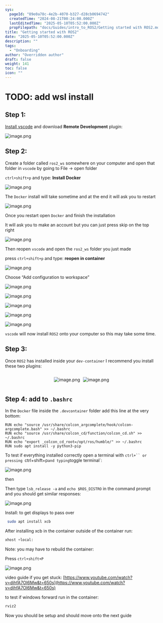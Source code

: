 ```yaml
---
sys:
  pageId: "89e0a78c-4e2b-4070-b327-d28cb0694742"
  createdTime: "2024-08-21T00:24:00.000Z"
  lastEditedTime: "2025-05-10T05:52:00.000Z"
  propFilepath: "docs/Guides/intro_to_ROS2/Getting started with ROS2.md"
title: "Getting started with ROS2"
date: "2025-05-10T05:52:00.000Z"
description: ""
tags:
  - "Onboarding"
author: "Overridden author"
draft: false
weight: 141
toc: false
icon: ""
---
```


# TODO: add wsl install

## Step 1:

[Install vscode](https://code.visualstudio.com/download) and download **Remote Development** plugin:

![image.png](https://prod-files-secure.s3.us-west-2.amazonaws.com/d518164a-d88e-44d1-a4ee-3adb3bd8bce0/efb52993-1881-4a40-b95e-6f020334f022/image.png?X-Amz-Algorithm=AWS4-HMAC-SHA256&X-Amz-Content-Sha256=UNSIGNED-PAYLOAD&X-Amz-Credential=ASIAZI2LB466QA7ZYAO5%2F20250601%2Fus-west-2%2Fs3%2Faws4_request&X-Amz-Date=20250601T160908Z&X-Amz-Expires=3600&X-Amz-Security-Token=IQoJb3JpZ2luX2VjEAsaCXVzLXdlc3QtMiJHMEUCID2sI1GaLQrghya0WsOiLTQBjE%2BFL7qvKEp5RPNfdmppAiEAs79q0fAPauLolHdS9V9ZxuhEavM4ichPZCM24tgrxsYqiAQI1P%2F%2F%2F%2F%2F%2F%2F%2F%2F%2FARAAGgw2Mzc0MjMxODM4MDUiDJ2fdQ5CzyAfEtHFRSrcA4jiYSFul8VeKTImjnVPw%2BzWwnnjm7SGLMo3AtjGbayE%2BB8ZntEq2fWWiHMk%2FmGwKFMKhjwscTJtbQzu%2BCtdS4tfdExUYacChEWzkihTl9i0Y3SwEEGd2KmqcpA9kH7rrllgFBMKdvJScUPXlQqnyIz8ROh%2FnwODDPEKdWmstEM%2FmgzNCm%2BVwAagep764872Hwfakc%2BGgWjJtNlprkp%2F%2Bjq6mu0WmDD%2BBYbw0XZCrQRuTZi8AcABqBSebwPi4TpHmfQm6cov%2FJrdSo%2FfUQPfyw%2FE8Nrh5ASdcA89A8SaC6qoFPu061Tt1092FZsHC3aH6S43kjAsp%2BBVDDHddRnk92NDzs4Dd2lcxfwLIRujzssqYeKrmCvnOk%2Fpc7ibWMz1feFkBmSJoH1I26twhl7jnH2SR%2FfCLn7dGK3K%2FrELChvtKCv9yQiO5VCc0MtTq6bNNb8oVwjGmznA6Ewm%2BlKMLajCjgnMqDH2PyXQSNIs%2F8CfN%2FDgUJQfyq8aCEdAkbZC3IFewHzsNHoUSbme7r%2F4Ia5rwDsiLVhM%2BJd4vHd%2FTz16Txml49AmhwZmHkqjes%2FdkF06860glSJSfOK69ct4VuAb3bG7n50SKtV0hrqKh8XjH%2Bgz9Bh3bAwN6jdxMMDf8MEGOqUBqzUpiuQAkxBISSIP%2BEydAQnIxWheHib4Boa7mPkHNVESOrRYqx4wX%2BcFzGA%2BxjeOh7wEwrvrKTU4ohXJaQ8YAs2IkaxNoRNV75whwGMDd%2FbiLCeT4wSPachTV59Ff1PxBtZDc1o8er4%2BXRLE%2B8nEQgiGPN9lrlaOIIZvBXBQgMZqr%2FExmCN4c0%2BjhOXJfCZZJiv4DOKa3QTmBqG4VgTaQnGMYoT6&X-Amz-Signature=9db7edc6af55d09f72cab12093b638d963fe822e266167759c091fdda84a6da1&X-Amz-SignedHeaders=host&x-id=GetObject)

## Step 2:

Create a folder called `ros2_ws` somewhere on your computer and open that folder in `vscode` by going to File → open folder 

`ctrl+shift+p` and type: **Install Docker**

![image.png](https://prod-files-secure.s3.us-west-2.amazonaws.com/d518164a-d88e-44d1-a4ee-3adb3bd8bce0/2269dc0e-1cd5-47ff-bceb-c04ad9b2eab0/image.png?X-Amz-Algorithm=AWS4-HMAC-SHA256&X-Amz-Content-Sha256=UNSIGNED-PAYLOAD&X-Amz-Credential=ASIAZI2LB466QA7ZYAO5%2F20250601%2Fus-west-2%2Fs3%2Faws4_request&X-Amz-Date=20250601T160908Z&X-Amz-Expires=3600&X-Amz-Security-Token=IQoJb3JpZ2luX2VjEAsaCXVzLXdlc3QtMiJHMEUCID2sI1GaLQrghya0WsOiLTQBjE%2BFL7qvKEp5RPNfdmppAiEAs79q0fAPauLolHdS9V9ZxuhEavM4ichPZCM24tgrxsYqiAQI1P%2F%2F%2F%2F%2F%2F%2F%2F%2F%2FARAAGgw2Mzc0MjMxODM4MDUiDJ2fdQ5CzyAfEtHFRSrcA4jiYSFul8VeKTImjnVPw%2BzWwnnjm7SGLMo3AtjGbayE%2BB8ZntEq2fWWiHMk%2FmGwKFMKhjwscTJtbQzu%2BCtdS4tfdExUYacChEWzkihTl9i0Y3SwEEGd2KmqcpA9kH7rrllgFBMKdvJScUPXlQqnyIz8ROh%2FnwODDPEKdWmstEM%2FmgzNCm%2BVwAagep764872Hwfakc%2BGgWjJtNlprkp%2F%2Bjq6mu0WmDD%2BBYbw0XZCrQRuTZi8AcABqBSebwPi4TpHmfQm6cov%2FJrdSo%2FfUQPfyw%2FE8Nrh5ASdcA89A8SaC6qoFPu061Tt1092FZsHC3aH6S43kjAsp%2BBVDDHddRnk92NDzs4Dd2lcxfwLIRujzssqYeKrmCvnOk%2Fpc7ibWMz1feFkBmSJoH1I26twhl7jnH2SR%2FfCLn7dGK3K%2FrELChvtKCv9yQiO5VCc0MtTq6bNNb8oVwjGmznA6Ewm%2BlKMLajCjgnMqDH2PyXQSNIs%2F8CfN%2FDgUJQfyq8aCEdAkbZC3IFewHzsNHoUSbme7r%2F4Ia5rwDsiLVhM%2BJd4vHd%2FTz16Txml49AmhwZmHkqjes%2FdkF06860glSJSfOK69ct4VuAb3bG7n50SKtV0hrqKh8XjH%2Bgz9Bh3bAwN6jdxMMDf8MEGOqUBqzUpiuQAkxBISSIP%2BEydAQnIxWheHib4Boa7mPkHNVESOrRYqx4wX%2BcFzGA%2BxjeOh7wEwrvrKTU4ohXJaQ8YAs2IkaxNoRNV75whwGMDd%2FbiLCeT4wSPachTV59Ff1PxBtZDc1o8er4%2BXRLE%2B8nEQgiGPN9lrlaOIIZvBXBQgMZqr%2FExmCN4c0%2BjhOXJfCZZJiv4DOKa3QTmBqG4VgTaQnGMYoT6&X-Amz-Signature=34e943e05f898e1bc5a2bbc1b8266a786a6ac9a7932e749098f04abbf3b9ed6c&X-Amz-SignedHeaders=host&x-id=GetObject)

The `Docker` install will take sometime and at the end it will ask you to restart

![image.png](https://prod-files-secure.s3.us-west-2.amazonaws.com/d518164a-d88e-44d1-a4ee-3adb3bd8bce0/ed233f78-be33-4b1f-b89c-9c346c0e961e/image.png?X-Amz-Algorithm=AWS4-HMAC-SHA256&X-Amz-Content-Sha256=UNSIGNED-PAYLOAD&X-Amz-Credential=ASIAZI2LB466QA7ZYAO5%2F20250601%2Fus-west-2%2Fs3%2Faws4_request&X-Amz-Date=20250601T160908Z&X-Amz-Expires=3600&X-Amz-Security-Token=IQoJb3JpZ2luX2VjEAsaCXVzLXdlc3QtMiJHMEUCID2sI1GaLQrghya0WsOiLTQBjE%2BFL7qvKEp5RPNfdmppAiEAs79q0fAPauLolHdS9V9ZxuhEavM4ichPZCM24tgrxsYqiAQI1P%2F%2F%2F%2F%2F%2F%2F%2F%2F%2FARAAGgw2Mzc0MjMxODM4MDUiDJ2fdQ5CzyAfEtHFRSrcA4jiYSFul8VeKTImjnVPw%2BzWwnnjm7SGLMo3AtjGbayE%2BB8ZntEq2fWWiHMk%2FmGwKFMKhjwscTJtbQzu%2BCtdS4tfdExUYacChEWzkihTl9i0Y3SwEEGd2KmqcpA9kH7rrllgFBMKdvJScUPXlQqnyIz8ROh%2FnwODDPEKdWmstEM%2FmgzNCm%2BVwAagep764872Hwfakc%2BGgWjJtNlprkp%2F%2Bjq6mu0WmDD%2BBYbw0XZCrQRuTZi8AcABqBSebwPi4TpHmfQm6cov%2FJrdSo%2FfUQPfyw%2FE8Nrh5ASdcA89A8SaC6qoFPu061Tt1092FZsHC3aH6S43kjAsp%2BBVDDHddRnk92NDzs4Dd2lcxfwLIRujzssqYeKrmCvnOk%2Fpc7ibWMz1feFkBmSJoH1I26twhl7jnH2SR%2FfCLn7dGK3K%2FrELChvtKCv9yQiO5VCc0MtTq6bNNb8oVwjGmznA6Ewm%2BlKMLajCjgnMqDH2PyXQSNIs%2F8CfN%2FDgUJQfyq8aCEdAkbZC3IFewHzsNHoUSbme7r%2F4Ia5rwDsiLVhM%2BJd4vHd%2FTz16Txml49AmhwZmHkqjes%2FdkF06860glSJSfOK69ct4VuAb3bG7n50SKtV0hrqKh8XjH%2Bgz9Bh3bAwN6jdxMMDf8MEGOqUBqzUpiuQAkxBISSIP%2BEydAQnIxWheHib4Boa7mPkHNVESOrRYqx4wX%2BcFzGA%2BxjeOh7wEwrvrKTU4ohXJaQ8YAs2IkaxNoRNV75whwGMDd%2FbiLCeT4wSPachTV59Ff1PxBtZDc1o8er4%2BXRLE%2B8nEQgiGPN9lrlaOIIZvBXBQgMZqr%2FExmCN4c0%2BjhOXJfCZZJiv4DOKa3QTmBqG4VgTaQnGMYoT6&X-Amz-Signature=018f29c1002bdcd37c349f526961675a5ebbd60691e4d4ca0395e839543c6ef4&X-Amz-SignedHeaders=host&x-id=GetObject)

Once you restart open `Docker` and finish the installation

It will ask you to make an account but you can just press skip on the top right

![image.png](https://prod-files-secure.s3.us-west-2.amazonaws.com/d518164a-d88e-44d1-a4ee-3adb3bd8bce0/21010ad9-1659-4fd9-9f59-9932a09b2a3d/image.png?X-Amz-Algorithm=AWS4-HMAC-SHA256&X-Amz-Content-Sha256=UNSIGNED-PAYLOAD&X-Amz-Credential=ASIAZI2LB466QA7ZYAO5%2F20250601%2Fus-west-2%2Fs3%2Faws4_request&X-Amz-Date=20250601T160908Z&X-Amz-Expires=3600&X-Amz-Security-Token=IQoJb3JpZ2luX2VjEAsaCXVzLXdlc3QtMiJHMEUCID2sI1GaLQrghya0WsOiLTQBjE%2BFL7qvKEp5RPNfdmppAiEAs79q0fAPauLolHdS9V9ZxuhEavM4ichPZCM24tgrxsYqiAQI1P%2F%2F%2F%2F%2F%2F%2F%2F%2F%2FARAAGgw2Mzc0MjMxODM4MDUiDJ2fdQ5CzyAfEtHFRSrcA4jiYSFul8VeKTImjnVPw%2BzWwnnjm7SGLMo3AtjGbayE%2BB8ZntEq2fWWiHMk%2FmGwKFMKhjwscTJtbQzu%2BCtdS4tfdExUYacChEWzkihTl9i0Y3SwEEGd2KmqcpA9kH7rrllgFBMKdvJScUPXlQqnyIz8ROh%2FnwODDPEKdWmstEM%2FmgzNCm%2BVwAagep764872Hwfakc%2BGgWjJtNlprkp%2F%2Bjq6mu0WmDD%2BBYbw0XZCrQRuTZi8AcABqBSebwPi4TpHmfQm6cov%2FJrdSo%2FfUQPfyw%2FE8Nrh5ASdcA89A8SaC6qoFPu061Tt1092FZsHC3aH6S43kjAsp%2BBVDDHddRnk92NDzs4Dd2lcxfwLIRujzssqYeKrmCvnOk%2Fpc7ibWMz1feFkBmSJoH1I26twhl7jnH2SR%2FfCLn7dGK3K%2FrELChvtKCv9yQiO5VCc0MtTq6bNNb8oVwjGmznA6Ewm%2BlKMLajCjgnMqDH2PyXQSNIs%2F8CfN%2FDgUJQfyq8aCEdAkbZC3IFewHzsNHoUSbme7r%2F4Ia5rwDsiLVhM%2BJd4vHd%2FTz16Txml49AmhwZmHkqjes%2FdkF06860glSJSfOK69ct4VuAb3bG7n50SKtV0hrqKh8XjH%2Bgz9Bh3bAwN6jdxMMDf8MEGOqUBqzUpiuQAkxBISSIP%2BEydAQnIxWheHib4Boa7mPkHNVESOrRYqx4wX%2BcFzGA%2BxjeOh7wEwrvrKTU4ohXJaQ8YAs2IkaxNoRNV75whwGMDd%2FbiLCeT4wSPachTV59Ff1PxBtZDc1o8er4%2BXRLE%2B8nEQgiGPN9lrlaOIIZvBXBQgMZqr%2FExmCN4c0%2BjhOXJfCZZJiv4DOKa3QTmBqG4VgTaQnGMYoT6&X-Amz-Signature=966d5f57cd3172c0d4824e6c6b4b646621862fc65539ab887c824698a38cef9e&X-Amz-SignedHeaders=host&x-id=GetObject)

Then reopen `vscode` and open the `ros2_ws` folder you just made

press `ctrl+shift+p` and type: **reopen in container**

![image.png](https://prod-files-secure.s3.us-west-2.amazonaws.com/d518164a-d88e-44d1-a4ee-3adb3bd8bce0/4e93b8c2-41ad-488c-8095-c74205196118/image.png?X-Amz-Algorithm=AWS4-HMAC-SHA256&X-Amz-Content-Sha256=UNSIGNED-PAYLOAD&X-Amz-Credential=ASIAZI2LB466QA7ZYAO5%2F20250601%2Fus-west-2%2Fs3%2Faws4_request&X-Amz-Date=20250601T160908Z&X-Amz-Expires=3600&X-Amz-Security-Token=IQoJb3JpZ2luX2VjEAsaCXVzLXdlc3QtMiJHMEUCID2sI1GaLQrghya0WsOiLTQBjE%2BFL7qvKEp5RPNfdmppAiEAs79q0fAPauLolHdS9V9ZxuhEavM4ichPZCM24tgrxsYqiAQI1P%2F%2F%2F%2F%2F%2F%2F%2F%2F%2FARAAGgw2Mzc0MjMxODM4MDUiDJ2fdQ5CzyAfEtHFRSrcA4jiYSFul8VeKTImjnVPw%2BzWwnnjm7SGLMo3AtjGbayE%2BB8ZntEq2fWWiHMk%2FmGwKFMKhjwscTJtbQzu%2BCtdS4tfdExUYacChEWzkihTl9i0Y3SwEEGd2KmqcpA9kH7rrllgFBMKdvJScUPXlQqnyIz8ROh%2FnwODDPEKdWmstEM%2FmgzNCm%2BVwAagep764872Hwfakc%2BGgWjJtNlprkp%2F%2Bjq6mu0WmDD%2BBYbw0XZCrQRuTZi8AcABqBSebwPi4TpHmfQm6cov%2FJrdSo%2FfUQPfyw%2FE8Nrh5ASdcA89A8SaC6qoFPu061Tt1092FZsHC3aH6S43kjAsp%2BBVDDHddRnk92NDzs4Dd2lcxfwLIRujzssqYeKrmCvnOk%2Fpc7ibWMz1feFkBmSJoH1I26twhl7jnH2SR%2FfCLn7dGK3K%2FrELChvtKCv9yQiO5VCc0MtTq6bNNb8oVwjGmznA6Ewm%2BlKMLajCjgnMqDH2PyXQSNIs%2F8CfN%2FDgUJQfyq8aCEdAkbZC3IFewHzsNHoUSbme7r%2F4Ia5rwDsiLVhM%2BJd4vHd%2FTz16Txml49AmhwZmHkqjes%2FdkF06860glSJSfOK69ct4VuAb3bG7n50SKtV0hrqKh8XjH%2Bgz9Bh3bAwN6jdxMMDf8MEGOqUBqzUpiuQAkxBISSIP%2BEydAQnIxWheHib4Boa7mPkHNVESOrRYqx4wX%2BcFzGA%2BxjeOh7wEwrvrKTU4ohXJaQ8YAs2IkaxNoRNV75whwGMDd%2FbiLCeT4wSPachTV59Ff1PxBtZDc1o8er4%2BXRLE%2B8nEQgiGPN9lrlaOIIZvBXBQgMZqr%2FExmCN4c0%2BjhOXJfCZZJiv4DOKa3QTmBqG4VgTaQnGMYoT6&X-Amz-Signature=35936a9e7fc972c9250ce2115c32f1217cceaaa17253191c8866dd7f3edb23fa&X-Amz-SignedHeaders=host&x-id=GetObject)

Choose “Add configuration to workspace”

![image.png](https://prod-files-secure.s3.us-west-2.amazonaws.com/d518164a-d88e-44d1-a4ee-3adb3bd8bce0/9560b282-5060-4989-ba37-97e7b2c22476/image.png?X-Amz-Algorithm=AWS4-HMAC-SHA256&X-Amz-Content-Sha256=UNSIGNED-PAYLOAD&X-Amz-Credential=ASIAZI2LB466QA7ZYAO5%2F20250601%2Fus-west-2%2Fs3%2Faws4_request&X-Amz-Date=20250601T160908Z&X-Amz-Expires=3600&X-Amz-Security-Token=IQoJb3JpZ2luX2VjEAsaCXVzLXdlc3QtMiJHMEUCID2sI1GaLQrghya0WsOiLTQBjE%2BFL7qvKEp5RPNfdmppAiEAs79q0fAPauLolHdS9V9ZxuhEavM4ichPZCM24tgrxsYqiAQI1P%2F%2F%2F%2F%2F%2F%2F%2F%2F%2FARAAGgw2Mzc0MjMxODM4MDUiDJ2fdQ5CzyAfEtHFRSrcA4jiYSFul8VeKTImjnVPw%2BzWwnnjm7SGLMo3AtjGbayE%2BB8ZntEq2fWWiHMk%2FmGwKFMKhjwscTJtbQzu%2BCtdS4tfdExUYacChEWzkihTl9i0Y3SwEEGd2KmqcpA9kH7rrllgFBMKdvJScUPXlQqnyIz8ROh%2FnwODDPEKdWmstEM%2FmgzNCm%2BVwAagep764872Hwfakc%2BGgWjJtNlprkp%2F%2Bjq6mu0WmDD%2BBYbw0XZCrQRuTZi8AcABqBSebwPi4TpHmfQm6cov%2FJrdSo%2FfUQPfyw%2FE8Nrh5ASdcA89A8SaC6qoFPu061Tt1092FZsHC3aH6S43kjAsp%2BBVDDHddRnk92NDzs4Dd2lcxfwLIRujzssqYeKrmCvnOk%2Fpc7ibWMz1feFkBmSJoH1I26twhl7jnH2SR%2FfCLn7dGK3K%2FrELChvtKCv9yQiO5VCc0MtTq6bNNb8oVwjGmznA6Ewm%2BlKMLajCjgnMqDH2PyXQSNIs%2F8CfN%2FDgUJQfyq8aCEdAkbZC3IFewHzsNHoUSbme7r%2F4Ia5rwDsiLVhM%2BJd4vHd%2FTz16Txml49AmhwZmHkqjes%2FdkF06860glSJSfOK69ct4VuAb3bG7n50SKtV0hrqKh8XjH%2Bgz9Bh3bAwN6jdxMMDf8MEGOqUBqzUpiuQAkxBISSIP%2BEydAQnIxWheHib4Boa7mPkHNVESOrRYqx4wX%2BcFzGA%2BxjeOh7wEwrvrKTU4ohXJaQ8YAs2IkaxNoRNV75whwGMDd%2FbiLCeT4wSPachTV59Ff1PxBtZDc1o8er4%2BXRLE%2B8nEQgiGPN9lrlaOIIZvBXBQgMZqr%2FExmCN4c0%2BjhOXJfCZZJiv4DOKa3QTmBqG4VgTaQnGMYoT6&X-Amz-Signature=11027cbbdaed5f56eda2d3cd8bf574878b16114d7f9050d4ecd19e873b38b445&X-Amz-SignedHeaders=host&x-id=GetObject)

![image.png](https://prod-files-secure.s3.us-west-2.amazonaws.com/d518164a-d88e-44d1-a4ee-3adb3bd8bce0/2ee63f81-886b-48e8-a553-dc6e5eac99e4/image.png?X-Amz-Algorithm=AWS4-HMAC-SHA256&X-Amz-Content-Sha256=UNSIGNED-PAYLOAD&X-Amz-Credential=ASIAZI2LB466QA7ZYAO5%2F20250601%2Fus-west-2%2Fs3%2Faws4_request&X-Amz-Date=20250601T160908Z&X-Amz-Expires=3600&X-Amz-Security-Token=IQoJb3JpZ2luX2VjEAsaCXVzLXdlc3QtMiJHMEUCID2sI1GaLQrghya0WsOiLTQBjE%2BFL7qvKEp5RPNfdmppAiEAs79q0fAPauLolHdS9V9ZxuhEavM4ichPZCM24tgrxsYqiAQI1P%2F%2F%2F%2F%2F%2F%2F%2F%2F%2FARAAGgw2Mzc0MjMxODM4MDUiDJ2fdQ5CzyAfEtHFRSrcA4jiYSFul8VeKTImjnVPw%2BzWwnnjm7SGLMo3AtjGbayE%2BB8ZntEq2fWWiHMk%2FmGwKFMKhjwscTJtbQzu%2BCtdS4tfdExUYacChEWzkihTl9i0Y3SwEEGd2KmqcpA9kH7rrllgFBMKdvJScUPXlQqnyIz8ROh%2FnwODDPEKdWmstEM%2FmgzNCm%2BVwAagep764872Hwfakc%2BGgWjJtNlprkp%2F%2Bjq6mu0WmDD%2BBYbw0XZCrQRuTZi8AcABqBSebwPi4TpHmfQm6cov%2FJrdSo%2FfUQPfyw%2FE8Nrh5ASdcA89A8SaC6qoFPu061Tt1092FZsHC3aH6S43kjAsp%2BBVDDHddRnk92NDzs4Dd2lcxfwLIRujzssqYeKrmCvnOk%2Fpc7ibWMz1feFkBmSJoH1I26twhl7jnH2SR%2FfCLn7dGK3K%2FrELChvtKCv9yQiO5VCc0MtTq6bNNb8oVwjGmznA6Ewm%2BlKMLajCjgnMqDH2PyXQSNIs%2F8CfN%2FDgUJQfyq8aCEdAkbZC3IFewHzsNHoUSbme7r%2F4Ia5rwDsiLVhM%2BJd4vHd%2FTz16Txml49AmhwZmHkqjes%2FdkF06860glSJSfOK69ct4VuAb3bG7n50SKtV0hrqKh8XjH%2Bgz9Bh3bAwN6jdxMMDf8MEGOqUBqzUpiuQAkxBISSIP%2BEydAQnIxWheHib4Boa7mPkHNVESOrRYqx4wX%2BcFzGA%2BxjeOh7wEwrvrKTU4ohXJaQ8YAs2IkaxNoRNV75whwGMDd%2FbiLCeT4wSPachTV59Ff1PxBtZDc1o8er4%2BXRLE%2B8nEQgiGPN9lrlaOIIZvBXBQgMZqr%2FExmCN4c0%2BjhOXJfCZZJiv4DOKa3QTmBqG4VgTaQnGMYoT6&X-Amz-Signature=820b50826827383cf8dc43e597511b44250f02e2c6c907c301f76d1de9365261&X-Amz-SignedHeaders=host&x-id=GetObject)

![image.png](https://prod-files-secure.s3.us-west-2.amazonaws.com/d518164a-d88e-44d1-a4ee-3adb3bd8bce0/ae1580b2-b048-407e-aed9-b584224a7a04/image.png?X-Amz-Algorithm=AWS4-HMAC-SHA256&X-Amz-Content-Sha256=UNSIGNED-PAYLOAD&X-Amz-Credential=ASIAZI2LB466QA7ZYAO5%2F20250601%2Fus-west-2%2Fs3%2Faws4_request&X-Amz-Date=20250601T160908Z&X-Amz-Expires=3600&X-Amz-Security-Token=IQoJb3JpZ2luX2VjEAsaCXVzLXdlc3QtMiJHMEUCID2sI1GaLQrghya0WsOiLTQBjE%2BFL7qvKEp5RPNfdmppAiEAs79q0fAPauLolHdS9V9ZxuhEavM4ichPZCM24tgrxsYqiAQI1P%2F%2F%2F%2F%2F%2F%2F%2F%2F%2FARAAGgw2Mzc0MjMxODM4MDUiDJ2fdQ5CzyAfEtHFRSrcA4jiYSFul8VeKTImjnVPw%2BzWwnnjm7SGLMo3AtjGbayE%2BB8ZntEq2fWWiHMk%2FmGwKFMKhjwscTJtbQzu%2BCtdS4tfdExUYacChEWzkihTl9i0Y3SwEEGd2KmqcpA9kH7rrllgFBMKdvJScUPXlQqnyIz8ROh%2FnwODDPEKdWmstEM%2FmgzNCm%2BVwAagep764872Hwfakc%2BGgWjJtNlprkp%2F%2Bjq6mu0WmDD%2BBYbw0XZCrQRuTZi8AcABqBSebwPi4TpHmfQm6cov%2FJrdSo%2FfUQPfyw%2FE8Nrh5ASdcA89A8SaC6qoFPu061Tt1092FZsHC3aH6S43kjAsp%2BBVDDHddRnk92NDzs4Dd2lcxfwLIRujzssqYeKrmCvnOk%2Fpc7ibWMz1feFkBmSJoH1I26twhl7jnH2SR%2FfCLn7dGK3K%2FrELChvtKCv9yQiO5VCc0MtTq6bNNb8oVwjGmznA6Ewm%2BlKMLajCjgnMqDH2PyXQSNIs%2F8CfN%2FDgUJQfyq8aCEdAkbZC3IFewHzsNHoUSbme7r%2F4Ia5rwDsiLVhM%2BJd4vHd%2FTz16Txml49AmhwZmHkqjes%2FdkF06860glSJSfOK69ct4VuAb3bG7n50SKtV0hrqKh8XjH%2Bgz9Bh3bAwN6jdxMMDf8MEGOqUBqzUpiuQAkxBISSIP%2BEydAQnIxWheHib4Boa7mPkHNVESOrRYqx4wX%2BcFzGA%2BxjeOh7wEwrvrKTU4ohXJaQ8YAs2IkaxNoRNV75whwGMDd%2FbiLCeT4wSPachTV59Ff1PxBtZDc1o8er4%2BXRLE%2B8nEQgiGPN9lrlaOIIZvBXBQgMZqr%2FExmCN4c0%2BjhOXJfCZZJiv4DOKa3QTmBqG4VgTaQnGMYoT6&X-Amz-Signature=72fc390f866147aa6b610b5ed57ad28252fb45769476e465a3060f4bbf81c9de&X-Amz-SignedHeaders=host&x-id=GetObject)

![image.png](https://prod-files-secure.s3.us-west-2.amazonaws.com/d518164a-d88e-44d1-a4ee-3adb3bd8bce0/53255b28-f75e-430f-b9e3-c0ac8577e42b/image.png?X-Amz-Algorithm=AWS4-HMAC-SHA256&X-Amz-Content-Sha256=UNSIGNED-PAYLOAD&X-Amz-Credential=ASIAZI2LB466QA7ZYAO5%2F20250601%2Fus-west-2%2Fs3%2Faws4_request&X-Amz-Date=20250601T160908Z&X-Amz-Expires=3600&X-Amz-Security-Token=IQoJb3JpZ2luX2VjEAsaCXVzLXdlc3QtMiJHMEUCID2sI1GaLQrghya0WsOiLTQBjE%2BFL7qvKEp5RPNfdmppAiEAs79q0fAPauLolHdS9V9ZxuhEavM4ichPZCM24tgrxsYqiAQI1P%2F%2F%2F%2F%2F%2F%2F%2F%2F%2FARAAGgw2Mzc0MjMxODM4MDUiDJ2fdQ5CzyAfEtHFRSrcA4jiYSFul8VeKTImjnVPw%2BzWwnnjm7SGLMo3AtjGbayE%2BB8ZntEq2fWWiHMk%2FmGwKFMKhjwscTJtbQzu%2BCtdS4tfdExUYacChEWzkihTl9i0Y3SwEEGd2KmqcpA9kH7rrllgFBMKdvJScUPXlQqnyIz8ROh%2FnwODDPEKdWmstEM%2FmgzNCm%2BVwAagep764872Hwfakc%2BGgWjJtNlprkp%2F%2Bjq6mu0WmDD%2BBYbw0XZCrQRuTZi8AcABqBSebwPi4TpHmfQm6cov%2FJrdSo%2FfUQPfyw%2FE8Nrh5ASdcA89A8SaC6qoFPu061Tt1092FZsHC3aH6S43kjAsp%2BBVDDHddRnk92NDzs4Dd2lcxfwLIRujzssqYeKrmCvnOk%2Fpc7ibWMz1feFkBmSJoH1I26twhl7jnH2SR%2FfCLn7dGK3K%2FrELChvtKCv9yQiO5VCc0MtTq6bNNb8oVwjGmznA6Ewm%2BlKMLajCjgnMqDH2PyXQSNIs%2F8CfN%2FDgUJQfyq8aCEdAkbZC3IFewHzsNHoUSbme7r%2F4Ia5rwDsiLVhM%2BJd4vHd%2FTz16Txml49AmhwZmHkqjes%2FdkF06860glSJSfOK69ct4VuAb3bG7n50SKtV0hrqKh8XjH%2Bgz9Bh3bAwN6jdxMMDf8MEGOqUBqzUpiuQAkxBISSIP%2BEydAQnIxWheHib4Boa7mPkHNVESOrRYqx4wX%2BcFzGA%2BxjeOh7wEwrvrKTU4ohXJaQ8YAs2IkaxNoRNV75whwGMDd%2FbiLCeT4wSPachTV59Ff1PxBtZDc1o8er4%2BXRLE%2B8nEQgiGPN9lrlaOIIZvBXBQgMZqr%2FExmCN4c0%2BjhOXJfCZZJiv4DOKa3QTmBqG4VgTaQnGMYoT6&X-Amz-Signature=804ac0ad72930b1966c85b4bebf7b115552bf4d24dccc99251604f1b3f12aff7&X-Amz-SignedHeaders=host&x-id=GetObject)

![image.png](https://prod-files-secure.s3.us-west-2.amazonaws.com/d518164a-d88e-44d1-a4ee-3adb3bd8bce0/7c562767-5af9-4ffb-97d1-327bcdf4ee00/image.png?X-Amz-Algorithm=AWS4-HMAC-SHA256&X-Amz-Content-Sha256=UNSIGNED-PAYLOAD&X-Amz-Credential=ASIAZI2LB466QA7ZYAO5%2F20250601%2Fus-west-2%2Fs3%2Faws4_request&X-Amz-Date=20250601T160908Z&X-Amz-Expires=3600&X-Amz-Security-Token=IQoJb3JpZ2luX2VjEAsaCXVzLXdlc3QtMiJHMEUCID2sI1GaLQrghya0WsOiLTQBjE%2BFL7qvKEp5RPNfdmppAiEAs79q0fAPauLolHdS9V9ZxuhEavM4ichPZCM24tgrxsYqiAQI1P%2F%2F%2F%2F%2F%2F%2F%2F%2F%2FARAAGgw2Mzc0MjMxODM4MDUiDJ2fdQ5CzyAfEtHFRSrcA4jiYSFul8VeKTImjnVPw%2BzWwnnjm7SGLMo3AtjGbayE%2BB8ZntEq2fWWiHMk%2FmGwKFMKhjwscTJtbQzu%2BCtdS4tfdExUYacChEWzkihTl9i0Y3SwEEGd2KmqcpA9kH7rrllgFBMKdvJScUPXlQqnyIz8ROh%2FnwODDPEKdWmstEM%2FmgzNCm%2BVwAagep764872Hwfakc%2BGgWjJtNlprkp%2F%2Bjq6mu0WmDD%2BBYbw0XZCrQRuTZi8AcABqBSebwPi4TpHmfQm6cov%2FJrdSo%2FfUQPfyw%2FE8Nrh5ASdcA89A8SaC6qoFPu061Tt1092FZsHC3aH6S43kjAsp%2BBVDDHddRnk92NDzs4Dd2lcxfwLIRujzssqYeKrmCvnOk%2Fpc7ibWMz1feFkBmSJoH1I26twhl7jnH2SR%2FfCLn7dGK3K%2FrELChvtKCv9yQiO5VCc0MtTq6bNNb8oVwjGmznA6Ewm%2BlKMLajCjgnMqDH2PyXQSNIs%2F8CfN%2FDgUJQfyq8aCEdAkbZC3IFewHzsNHoUSbme7r%2F4Ia5rwDsiLVhM%2BJd4vHd%2FTz16Txml49AmhwZmHkqjes%2FdkF06860glSJSfOK69ct4VuAb3bG7n50SKtV0hrqKh8XjH%2Bgz9Bh3bAwN6jdxMMDf8MEGOqUBqzUpiuQAkxBISSIP%2BEydAQnIxWheHib4Boa7mPkHNVESOrRYqx4wX%2BcFzGA%2BxjeOh7wEwrvrKTU4ohXJaQ8YAs2IkaxNoRNV75whwGMDd%2FbiLCeT4wSPachTV59Ff1PxBtZDc1o8er4%2BXRLE%2B8nEQgiGPN9lrlaOIIZvBXBQgMZqr%2FExmCN4c0%2BjhOXJfCZZJiv4DOKa3QTmBqG4VgTaQnGMYoT6&X-Amz-Signature=f188cef26d2ee0c1289c2f45643f9ab95ed572b02f9938bd0d3a479a8110e2da&X-Amz-SignedHeaders=host&x-id=GetObject)

`vscode` will now install `ROS2` onto your computer so this may take some time.

## Step 3:

Once `ROS2` has installed inside your `dev-container` I recommend you install these two plugins:

<div style="display: flex;flex-direction: row; column-gap:10px; max-width: 630px;justify-content: center;">
<div>

![image.png](https://prod-files-secure.s3.us-west-2.amazonaws.com/d518164a-d88e-44d1-a4ee-3adb3bd8bce0/3fc3d550-5a54-4ba1-ba6b-faa01cdb7369/image.png?X-Amz-Algorithm=AWS4-HMAC-SHA256&X-Amz-Content-Sha256=UNSIGNED-PAYLOAD&X-Amz-Credential=ASIAZI2LB466QZXTANGQ%2F20250601%2Fus-west-2%2Fs3%2Faws4_request&X-Amz-Date=20250601T160909Z&X-Amz-Expires=3600&X-Amz-Security-Token=IQoJb3JpZ2luX2VjEAsaCXVzLXdlc3QtMiJHMEUCIFWWZfTQKS0ZqZNOzml3%2B5ZdPlO1NPkDQ47HqbhMuHOOAiEAh4GTy2WONqwmiJbNt3o1nRzUHfAWPHBcU5eHfAGYefAqiAQI1P%2F%2F%2F%2F%2F%2F%2F%2F%2F%2FARAAGgw2Mzc0MjMxODM4MDUiDHFRYYEcl27gem9f4ircA1rlV1jQIUb5A3e%2FP%2B57P1JT03Qtkvm7gTqonimWT0OrddK%2Fo6I4DYbMyPeEDjwdnfekMUHtW9LkF4UZkuHahHX9jMxumqqAbaKXcTpyv7lyxSNAoKpMnfl6If4ujDsM1cktz5ePJ6kZ03bH2WRgSkLD6K2L67SStm7E5Y%2FQpMV91uw1ww6FZI1D1HCz5lvDJGY%2BBpJDcrlVoTQ5WKIZZu%2B2sLdgNsEq6XMjmzXQ1sbzZ1tVSR7bydzNnLPskqMYv5DithHKgLPXhAFsE8ngYrEOvCOVx86j79sSqTZgGuEbxDeb7KpzuxuMUzIQxRtTF%2FADin8Xt%2FtzFHbRUk3CvCAL2Rc%2FFpAWOWwi0rH45On5nMkBquJQ%2FsW2r4MOiIWgBpM18hv2I4mwZa0B%2FpTM2Lq7MMZgcw223XLL2O7XwyRvQRQ2ycPdhko%2BzVUAh4DeZrHg%2FaAi3sVPUhMuQBLHKIhq4g7d0BytpuXyfAh1uOA6eYR04Q2FbeXtcB1yDwOX2FhtoUAlLZENNgYQNh2x2VCKJsFDfTAqZ%2BoYxxfThI8kdlSKVz1mCo6I3uT0XgnlQm9BvoTFYJ%2FLwkKzZ0FKet%2F0hf%2F1nxWt8eBoSR82hbTuh%2FgZMaFUIpIosQ8dMInf8MEGOqUBkptqNqy9Hfc7%2FB6yXqOPtcaIYq%2F%2BIkSdAhBSU%2FuAHZTqMt7NvMZ%2ByLdo%2Bdg1ewqOaVCGAYe2hcJ6DHBL8s2nu4e7OY%2F3CNSFRKaMRaScjE3vVl4jnM6yfiWKtFgrsm4%2BFMd8Ed5EtVDnkgRxUSJHtaI8PdZmDqrdvs6sEnDx%2Bk%2BuZpbdh8GbLOTbw%2B7KzZBYwmdxBZ%2BXUsHj5gW0%2FwFVGeMsQwMt&X-Amz-Signature=1de93c0016ec679d93e97a521032a310ae4abc1a8e00305d4e6648f13d7bad3b&X-Amz-SignedHeaders=host&x-id=GetObject)

</div>
<div>

![image.png](https://prod-files-secure.s3.us-west-2.amazonaws.com/d518164a-d88e-44d1-a4ee-3adb3bd8bce0/d994cc66-13c2-4093-a5a3-f84cf4601a82/image.png?X-Amz-Algorithm=AWS4-HMAC-SHA256&X-Amz-Content-Sha256=UNSIGNED-PAYLOAD&X-Amz-Credential=ASIAZI2LB46644RKPKKR%2F20250601%2Fus-west-2%2Fs3%2Faws4_request&X-Amz-Date=20250601T160910Z&X-Amz-Expires=3600&X-Amz-Security-Token=IQoJb3JpZ2luX2VjEAsaCXVzLXdlc3QtMiJGMEQCIEnAEC6h2A0vIJxjUvVCyUf7iiSK%2FGOjqWxbedSAyfgvAiBYYR%2BZ57VR%2FIP97Kpai9Wa%2FYaxBuWxRKpt%2FiiWgnrMCiqIBAjU%2F%2F%2F%2F%2F%2F%2F%2F%2F%2F8BEAAaDDYzNzQyMzE4MzgwNSIMgxiGg24Aev%2Fi0OrXKtwDwFs%2BzXyogc3u91bGVUSrgDIKcI22FMgtA3WjsJrDb9SkZpf18%2F0oT8gbz2KeDa6e4BGw%2B3m1BOw43ahiZnNqwcLr3qTzjQdqvzR8pDya%2Bj0dGNZOb%2FDuYKXmbup35HwLx%2Fm0xBlwGb9B05YXrAFEnWZTsb97bqYQTEUQqxKqgIRwZVLBOSfjMdxS%2B9WizIHSbOEmt3fBWK%2Bb2wWE4Olv2n%2F6wAJ4KlB9OHaJuSwNu7PP245YKqj0BdjGkHn19Zvw1n7Vt5YYcgHIelIo2UI8YgoT5pAyY20dzV74IqNam9tj5bJSzluSzK7ySKAAh6dBfXIldYLlhM1owqfyjmg%2F%2FYKp6gpawwKG3YhiaRxPseW4WCy0JmW%2BZrRTmjaUsVUcBsQvs5vP9%2FSm3UP8LsjH3k4RybxedzUeuMO7FxyuICK9pUY8IpnvANYM6IaRJgznuVmn8LIPFXttPNP84WNYqPvYgtTqJT1z51slbD3f8%2FY5E6pxHlSWUZDtVE3CL63Q2aANaNo4trevXRYUMdK1D%2FykgDqaMfSOdhjzUxZvGz9BrDk6Ev%2B3mCMkZrmhwlj%2BHplEbsDOKVH3U5aqGvmgQfyyJ%2FUrbe3NV9B1RHiUobWfjtm0PHD%2BYW4J3dQw8t7wwQY6pgEnJay7kzkVc2aPqWexw0lL%2BRzeqXcAYjfrViyiaGWK3j1dSo6VJ%2BUG3XZN4g%2FIDhpsUHyqRbFIrhmgn%2FQz1UnpDds1Lpmb197JBriQC%2Bsfg5ER90l8nueYmJg644zo0yVMQ%2FYcdobos9cSU7aLta%2Fa0A8o4afdSkIiY%2FjJAtnnD%2F3TbJM8VFexZ%2FA1aPTz3YSv4dIYAxdLJFUvC4h6SkQffV85g8YT&X-Amz-Signature=76da137cdf8ef95d2dae5ca50d964a55d87ee648ef1df75337f9f3e5d678b58e&X-Amz-SignedHeaders=host&x-id=GetObject)

</div>
</div>

## Step 4: add to `.bashrc`

In the `Docker` file inside the `.devcontainer` folder add this line at the very bottom: 

```docker
RUN echo "source /usr/share/colcon_argcomplete/hook/colcon-argcomplete.bash" >> ~/.bashrc
RUN echo "source /usr/share/colcon_cd/function/colcon_cd.sh" >> ~/.bashrc
RUN echo "export _colcon_cd_root=/opt/ros/humble/" >> ~/.bashrc
RUN sudo apt install -y python3-pip 
```

To test if everything installed correctly open a terminal with `ctrl+`` or pressing `ctrl+shift+p` and typing `toggle terminal`:

![image.png](https://prod-files-secure.s3.us-west-2.amazonaws.com/d518164a-d88e-44d1-a4ee-3adb3bd8bce0/6a4943d8-b04e-4c02-9a58-775f3384d1a5/image.png?X-Amz-Algorithm=AWS4-HMAC-SHA256&X-Amz-Content-Sha256=UNSIGNED-PAYLOAD&X-Amz-Credential=ASIAZI2LB466QA7ZYAO5%2F20250601%2Fus-west-2%2Fs3%2Faws4_request&X-Amz-Date=20250601T160908Z&X-Amz-Expires=3600&X-Amz-Security-Token=IQoJb3JpZ2luX2VjEAsaCXVzLXdlc3QtMiJHMEUCID2sI1GaLQrghya0WsOiLTQBjE%2BFL7qvKEp5RPNfdmppAiEAs79q0fAPauLolHdS9V9ZxuhEavM4ichPZCM24tgrxsYqiAQI1P%2F%2F%2F%2F%2F%2F%2F%2F%2F%2FARAAGgw2Mzc0MjMxODM4MDUiDJ2fdQ5CzyAfEtHFRSrcA4jiYSFul8VeKTImjnVPw%2BzWwnnjm7SGLMo3AtjGbayE%2BB8ZntEq2fWWiHMk%2FmGwKFMKhjwscTJtbQzu%2BCtdS4tfdExUYacChEWzkihTl9i0Y3SwEEGd2KmqcpA9kH7rrllgFBMKdvJScUPXlQqnyIz8ROh%2FnwODDPEKdWmstEM%2FmgzNCm%2BVwAagep764872Hwfakc%2BGgWjJtNlprkp%2F%2Bjq6mu0WmDD%2BBYbw0XZCrQRuTZi8AcABqBSebwPi4TpHmfQm6cov%2FJrdSo%2FfUQPfyw%2FE8Nrh5ASdcA89A8SaC6qoFPu061Tt1092FZsHC3aH6S43kjAsp%2BBVDDHddRnk92NDzs4Dd2lcxfwLIRujzssqYeKrmCvnOk%2Fpc7ibWMz1feFkBmSJoH1I26twhl7jnH2SR%2FfCLn7dGK3K%2FrELChvtKCv9yQiO5VCc0MtTq6bNNb8oVwjGmznA6Ewm%2BlKMLajCjgnMqDH2PyXQSNIs%2F8CfN%2FDgUJQfyq8aCEdAkbZC3IFewHzsNHoUSbme7r%2F4Ia5rwDsiLVhM%2BJd4vHd%2FTz16Txml49AmhwZmHkqjes%2FdkF06860glSJSfOK69ct4VuAb3bG7n50SKtV0hrqKh8XjH%2Bgz9Bh3bAwN6jdxMMDf8MEGOqUBqzUpiuQAkxBISSIP%2BEydAQnIxWheHib4Boa7mPkHNVESOrRYqx4wX%2BcFzGA%2BxjeOh7wEwrvrKTU4ohXJaQ8YAs2IkaxNoRNV75whwGMDd%2FbiLCeT4wSPachTV59Ff1PxBtZDc1o8er4%2BXRLE%2B8nEQgiGPN9lrlaOIIZvBXBQgMZqr%2FExmCN4c0%2BjhOXJfCZZJiv4DOKa3QTmBqG4VgTaQnGMYoT6&X-Amz-Signature=12895a881cd0a89035fd97ded9cd76891b10b86026dea9086ec0efdce07f9f10&X-Amz-SignedHeaders=host&x-id=GetObject)

then 

Then type `lsb_release -a` and `echo $ROS_DISTRO` in the command prompt and you should get similar responses:

![image.png](https://prod-files-secure.s3.us-west-2.amazonaws.com/d518164a-d88e-44d1-a4ee-3adb3bd8bce0/3e635dec-a805-4e85-8b9e-d000e5b71a4e/image.png?X-Amz-Algorithm=AWS4-HMAC-SHA256&X-Amz-Content-Sha256=UNSIGNED-PAYLOAD&X-Amz-Credential=ASIAZI2LB466QA7ZYAO5%2F20250601%2Fus-west-2%2Fs3%2Faws4_request&X-Amz-Date=20250601T160908Z&X-Amz-Expires=3600&X-Amz-Security-Token=IQoJb3JpZ2luX2VjEAsaCXVzLXdlc3QtMiJHMEUCID2sI1GaLQrghya0WsOiLTQBjE%2BFL7qvKEp5RPNfdmppAiEAs79q0fAPauLolHdS9V9ZxuhEavM4ichPZCM24tgrxsYqiAQI1P%2F%2F%2F%2F%2F%2F%2F%2F%2F%2FARAAGgw2Mzc0MjMxODM4MDUiDJ2fdQ5CzyAfEtHFRSrcA4jiYSFul8VeKTImjnVPw%2BzWwnnjm7SGLMo3AtjGbayE%2BB8ZntEq2fWWiHMk%2FmGwKFMKhjwscTJtbQzu%2BCtdS4tfdExUYacChEWzkihTl9i0Y3SwEEGd2KmqcpA9kH7rrllgFBMKdvJScUPXlQqnyIz8ROh%2FnwODDPEKdWmstEM%2FmgzNCm%2BVwAagep764872Hwfakc%2BGgWjJtNlprkp%2F%2Bjq6mu0WmDD%2BBYbw0XZCrQRuTZi8AcABqBSebwPi4TpHmfQm6cov%2FJrdSo%2FfUQPfyw%2FE8Nrh5ASdcA89A8SaC6qoFPu061Tt1092FZsHC3aH6S43kjAsp%2BBVDDHddRnk92NDzs4Dd2lcxfwLIRujzssqYeKrmCvnOk%2Fpc7ibWMz1feFkBmSJoH1I26twhl7jnH2SR%2FfCLn7dGK3K%2FrELChvtKCv9yQiO5VCc0MtTq6bNNb8oVwjGmznA6Ewm%2BlKMLajCjgnMqDH2PyXQSNIs%2F8CfN%2FDgUJQfyq8aCEdAkbZC3IFewHzsNHoUSbme7r%2F4Ia5rwDsiLVhM%2BJd4vHd%2FTz16Txml49AmhwZmHkqjes%2FdkF06860glSJSfOK69ct4VuAb3bG7n50SKtV0hrqKh8XjH%2Bgz9Bh3bAwN6jdxMMDf8MEGOqUBqzUpiuQAkxBISSIP%2BEydAQnIxWheHib4Boa7mPkHNVESOrRYqx4wX%2BcFzGA%2BxjeOh7wEwrvrKTU4ohXJaQ8YAs2IkaxNoRNV75whwGMDd%2FbiLCeT4wSPachTV59Ff1PxBtZDc1o8er4%2BXRLE%2B8nEQgiGPN9lrlaOIIZvBXBQgMZqr%2FExmCN4c0%2BjhOXJfCZZJiv4DOKa3QTmBqG4VgTaQnGMYoT6&X-Amz-Signature=3d7f1cf72577de98d6c1ca9865eb623994c93470bb28de34ca06cc0667bc2f48&X-Amz-SignedHeaders=host&x-id=GetObject)

Install:  to get displays to pass over

```bash
 sudo apt install xcb
```

After installing xcb in the container outside of the container run:

```python
xhost +local:
```

Note: you may have to rebuild the container:

Press `ctrl+shift+P`

![image.png](https://prod-files-secure.s3.us-west-2.amazonaws.com/d518164a-d88e-44d1-a4ee-3adb3bd8bce0/6c2be660-2618-4c38-9c26-53554f7a0b7b/image.png?X-Amz-Algorithm=AWS4-HMAC-SHA256&X-Amz-Content-Sha256=UNSIGNED-PAYLOAD&X-Amz-Credential=ASIAZI2LB466QA7ZYAO5%2F20250601%2Fus-west-2%2Fs3%2Faws4_request&X-Amz-Date=20250601T160908Z&X-Amz-Expires=3600&X-Amz-Security-Token=IQoJb3JpZ2luX2VjEAsaCXVzLXdlc3QtMiJHMEUCID2sI1GaLQrghya0WsOiLTQBjE%2BFL7qvKEp5RPNfdmppAiEAs79q0fAPauLolHdS9V9ZxuhEavM4ichPZCM24tgrxsYqiAQI1P%2F%2F%2F%2F%2F%2F%2F%2F%2F%2FARAAGgw2Mzc0MjMxODM4MDUiDJ2fdQ5CzyAfEtHFRSrcA4jiYSFul8VeKTImjnVPw%2BzWwnnjm7SGLMo3AtjGbayE%2BB8ZntEq2fWWiHMk%2FmGwKFMKhjwscTJtbQzu%2BCtdS4tfdExUYacChEWzkihTl9i0Y3SwEEGd2KmqcpA9kH7rrllgFBMKdvJScUPXlQqnyIz8ROh%2FnwODDPEKdWmstEM%2FmgzNCm%2BVwAagep764872Hwfakc%2BGgWjJtNlprkp%2F%2Bjq6mu0WmDD%2BBYbw0XZCrQRuTZi8AcABqBSebwPi4TpHmfQm6cov%2FJrdSo%2FfUQPfyw%2FE8Nrh5ASdcA89A8SaC6qoFPu061Tt1092FZsHC3aH6S43kjAsp%2BBVDDHddRnk92NDzs4Dd2lcxfwLIRujzssqYeKrmCvnOk%2Fpc7ibWMz1feFkBmSJoH1I26twhl7jnH2SR%2FfCLn7dGK3K%2FrELChvtKCv9yQiO5VCc0MtTq6bNNb8oVwjGmznA6Ewm%2BlKMLajCjgnMqDH2PyXQSNIs%2F8CfN%2FDgUJQfyq8aCEdAkbZC3IFewHzsNHoUSbme7r%2F4Ia5rwDsiLVhM%2BJd4vHd%2FTz16Txml49AmhwZmHkqjes%2FdkF06860glSJSfOK69ct4VuAb3bG7n50SKtV0hrqKh8XjH%2Bgz9Bh3bAwN6jdxMMDf8MEGOqUBqzUpiuQAkxBISSIP%2BEydAQnIxWheHib4Boa7mPkHNVESOrRYqx4wX%2BcFzGA%2BxjeOh7wEwrvrKTU4ohXJaQ8YAs2IkaxNoRNV75whwGMDd%2FbiLCeT4wSPachTV59Ff1PxBtZDc1o8er4%2BXRLE%2B8nEQgiGPN9lrlaOIIZvBXBQgMZqr%2FExmCN4c0%2BjhOXJfCZZJiv4DOKa3QTmBqG4VgTaQnGMYoT6&X-Amz-Signature=457d35c51003f7491abb906b02a086376604128a81355815136bfc5912a3cdf1&X-Amz-SignedHeaders=host&x-id=GetObject)

video guide if you get stuck: [https://www.youtube.com/watch?v=dihfA7Ol6Mw&t=650s](https://www.youtube.com/watch?v=dihfA7Ol6Mw&t=650s)

to test if windows forward run in the container:

```bash
rviz2
```

Now you should be setup and should move onto the next guide 
